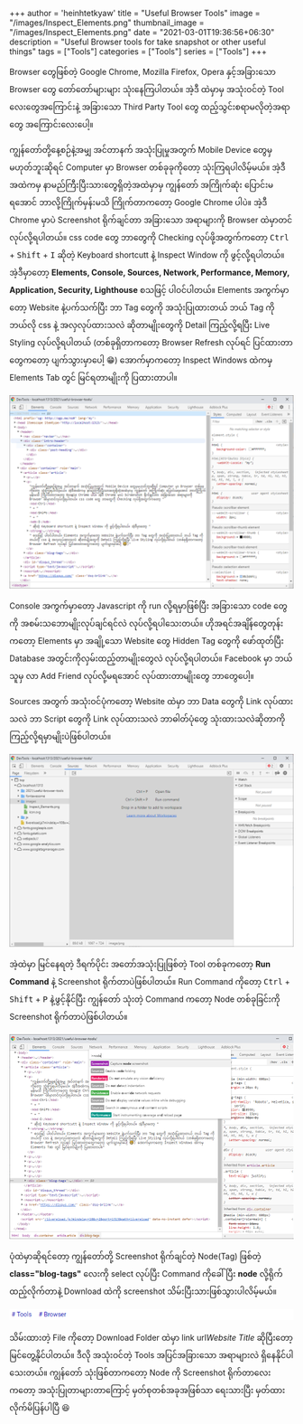 +++
author = 'heinhtetkyaw'
title = "Useful Browser Tools"
image = "/images/Inspect_Elements.png"
thumbnail_image = "/images/Inspect_Elements.png"
date = "2021-03-01T19:36:56+06:30"
description = "Useful Browser tools for take snapshot or other useful things"
tags = ["Tools"]
categories = ["Tools"]
series = ["Tools"]
+++

Browser တွေဖြစ်တဲ့ Google Chrome, Mozilla Firefox, Opera နှင့်အခြားသော Browser တွေ တော်တော်များများ သုံးနေကြပါတယ်။ အဲ့ဒီ ထဲမှာမှ အသုံးဝင်တဲ့ Tool လေးတွေအကြောင်းနဲ့ အခြားသော Third Party Tool တွေ ထည့်သွင်းစရာမလိုတဲ့အရာတွေ အကြောင်းလေးပေါ့။

<!--more-->

ကျွန်တော်တို့နေ့စဉ်နဲ့အမျှ အင်တာနက် အသုံးပြုမှုအတွက် Mobile Device တွေမှမဟုတ်ဘူးဆိုရင် Computer မှာ Browser တစ်ခုခုကိုတော့ သုံးကြရပါလိမ့်မယ်။ အဲ့ဒီအထဲကမှ နာမည်ကြီးပြီးသားတွေရှိတဲ့အထဲမှာမှ ကျွန်တော် အကြိုက်ဆုံး ပြောင်းမရအောင် ဘာလို့ကြိုက်မှန်းမသိ ကြိုက်တာကတော့ Google Chrome ပါပဲ။ အဲ့ဒီ Chrome မှာပဲ Screenshot ရိုက်ချင်တာ အခြားသော အရာများကို Browser ထဲမှာတင်လုပ်လို့ရပါတယ်။ css code တွေ ဘာတွေကို Checking လုပ်ဖို့အတွက်ကတော့ <kbd>Ctrl</kbd> + <kbd>Shift</kbd> + <kbd>I</kbd> ဆိုတဲ့ Keyboard shortcutt နဲ့ Inspect Window ကို ဖွင့်လို့ရပါတယ်။ အဲ့ဒီမှာတော့ **Elements, Console, Sources, Network, Performance, Memory, Application, Security, Lighthouse** စသဖြင့် ပါဝင်ပါတယ်။ Elements အကွက်မှာတော့ Website နဲ့ပက်သက်ပြီး ဘာ Tag တွေကို အသုံးပြုထားတယ် ဘယ် Tag ကို ဘယ်လို css နဲ့ အလှလုပ်ထားသလဲ ဆိုတာမျိုးတွေကို Detail ကြည့်လို့ရပြီး Live Styling လုပ်လို့ရပါတယ် (တစ်ခုရှိတာကတော့ Browser Refresh လုပ်ရင် ပြင်ထားတာတွေကတော့ ပျက်သွားမှာပေါ့ 😁) အောက်မှာကတော့ Inspect Windows ထဲကမှ Elements Tab တွင် မြင်ရတာမျိုးကို ပြထားတာပါ။

![Inspect Elements](/images/Inspect_Elements.png)

Console အကွက်မှာတော့ Javascript ကို run လို့ရမှာဖြစ်ပြီး အခြားသော code တွေကို အစမ်းသဘောမျိုးလုပ်ချင်ရင်လဲ လုပ်လို့ရပါသေးတယ်။ ဟိုအရင်အချိန်တွေတုန်းကတော့ Elements မှာ အချို့သော Website တွေ Hidden Tag တွေကို ဖော်ထုတ်ပြီး Database အတွင်းကိုလှမ်းထည့်တာမျိုးတွေလဲ လုပ်လို့ရပါတယ်။ Facebook မှာ ဘယ်သူမှ လာ Add Friend လုပ်လို့မရအောင် လုပ်ထားတာမျိုးတွေ ဘာတွေပေါ့။

Sources အတွက် အသုံးဝင်ပုံကတော့ Website ထဲမှာ ဘာ Data တွေကို Link လုပ်ထားသလဲ ဘာ Script တွေကို Link လုပ်ထားသလဲ ဘာဓါတ်ပုံတွေ သုံးထားသလဲဆိုတာကို ကြည့်လို့ရမှာမျိုးပဲဖြစ်ပါတယ်။

![Inspect Sources](/images/Inspect_Sources.png)

အဲ့ထဲမှာ မြင်နေရတဲ့ ဒီရက်ပိုင်း အတော်အသုံးပြုဖြစ်တဲ့ Tool တစ်ခုကတော့ **Run Command** နဲ့ Screenshot ရိုက်တာပဲဖြစ်ပါတယ်။ Run Command ကိုတော့ <kbd>Ctrl</kbd> + <kbd>Shift</kbd> + <kbd>P</kbd> နဲ့ဖွင့်နိုင်ပြီး ကျွန်တော် သုံးတဲ့ Command ကတော့ Node တစ်ခုခြင်းကို Screenshot ရိုက်တာပဲဖြစ်ပါတယ်။

![Inspect Node Command](/images/Inspect_Node-cmd.png)

ပုံထဲမှာဆိုရင်တော့ ကျွန်တော်တို့ Screenshot ရိုက်ချင်တဲ့ Node(Tag) ဖြစ်တဲ့ **class="blog-tags"** လေးကို select လုပ်ပြီး Command ကိုခေါ်ပြီး **node** လို့ရိုက်ထည့်လိုက်တာနဲ့ Download ထဲကို screenshot သိမ်းပြီးသားဖြစ်သွားပါလိမ့်မယ်။

![Screenshot](/images/localhost_1313_2021_useful-browser-tools_.png)

သိမ်းထားတဲ့ File ကိုတော့ Download Folder ထဲမှာ link url*Website Title* ဆိုပြီးတော့မြင်တွေ့နိုင်ပါတယ်။ ဒီလို အသုံးဝင်တဲ့ Tools အပြင်အခြားသော အရာများလဲ ရှိနေနိုင်ပါသေးတယ်။ ကျွန်တော် သုံးဖြစ်တာကတော့ Node ကို Screenshot ရိုက်တာလေးကတော့ အသုံးပြုတာများတာကြောင့် မှတ်စုတစ်အခုအဖြစ်သာ ရေးသားပြီး မှတ်ထားလိုက်မိပြန်ပါပြီ 😆
